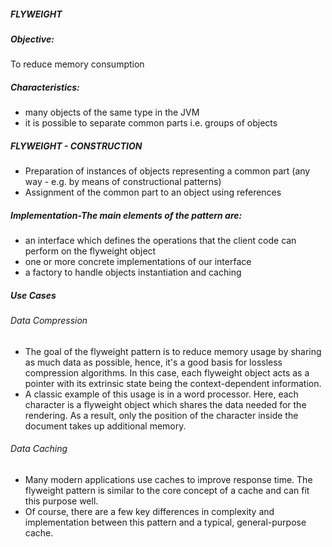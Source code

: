 ##### FLYWEIGHT

##### Objective:
To reduce memory consumption

##### Characteristics:
- many objects of the same type in the JVM
- it is possible to separate common parts i.e. groups of objects

##### FLYWEIGHT - CONSTRUCTION
- Preparation of instances of objects representing a common part (any way - e.g. by means of constructional patterns)
- Assignment of the common part to an object using references

##### Implementation-The main elements of the pattern are:

- an interface which defines the operations that the client code can perform on the flyweight object
- one or more concrete implementations of our interface
- a factory to handle objects instantiation and caching

##### Use Cases
###### Data Compression
- The goal of the flyweight pattern is to reduce memory usage by sharing as much data as possible, hence, it's a good basis for lossless compression algorithms. In this case, each flyweight object acts as a pointer with its extrinsic state being the context-dependent information.
- A classic example of this usage is in a word processor. Here, each character is a flyweight object which shares the data needed for the rendering. As a result, only the position of the character inside the document takes up additional memory.
###### Data Caching
- Many modern applications use caches to improve response time. The flyweight pattern is similar to the core concept of a cache and can fit this purpose well.
- Of course, there are a few key differences in complexity and implementation between this pattern and a typical, general-purpose cache.